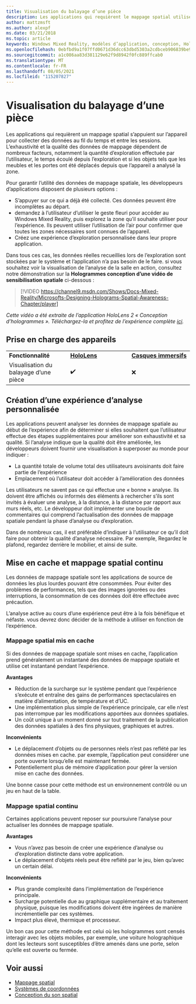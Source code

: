 ```yaml
---
title: Visualisation du balayage d’une pièce
description: Les applications qui requièrent le mappage spatial utilisent l’appareil pour collecter des données dans le temps et entre les sessions.
author: mattzmsft
ms.author: alexpf
ms.date: 03/21/2018
ms.topic: article
keywords: Windows Mixed Reality, modèles d’application, conception, HoloLens, analyse de salle, mappage spatial, maillage, casque de réalité mixte, casque de réalité mixte, casque de réalité virtuelle, HoloLens
ms.openlocfilehash: 0ebfbd9a1f07ffd0671d36dcc63dbd5303a2cdbceb906839be9736f43de76937
ms.sourcegitcommit: a1c086aa83d381129e62f9d8942f0fc889ffcab0
ms.translationtype: MT
ms.contentlocale: fr-FR
ms.lasthandoff: 08/05/2021
ms.locfileid: "115207827"
---
```

# <a name="room-scan-visualization"></a>Visualisation du balayage d’une pièce

Les applications qui requièrent un mappage spatial s’appuient sur l’appareil pour collecter des données au fil du temps et entre les sessions. L’exhaustivité et la qualité des données de mappage dépendent de nombreux facteurs, notamment la quantité d’exploration effectuée par l’utilisateur, le temps écoulé depuis l’exploration et si les objets tels que les meubles et les portes ont été déplacés depuis que l’appareil a analysé la zone.

Pour garantir l’utilité des données de mappage spatiale, les développeurs d’applications disposent de plusieurs options :
* S’appuyer sur ce qui a déjà été collecté. Ces données peuvent être incomplètes au départ.
* demandez à l’utilisateur d’utiliser le geste fleuri pour accéder au Windows Mixed Reality, puis explorez la zone qu’il souhaite utiliser pour l’expérience. Ils peuvent utiliser l’utilisation de l’air pour confirmer que toutes les zones nécessaires sont connues de l’appareil.
* Créez une expérience d’exploration personnalisée dans leur propre application.

Dans tous ces cas, les données réelles recueillies lors de l’exploration sont stockées par le système et l’application n’a pas besoin de le faire. si vous souhaitez voir la visualisation de l’analyse de la salle en action, consultez notre démonstration sur la **Hologrammes conception d’une vidéo de sensibilisation spatiale** ci-dessous :

> [!VIDEO https://channel9.msdn.com/Shows/Docs-Mixed-Reality/Microsofts-Designing-Holograms-Spatial-Awareness-Chapter/player]

*Cette vidéo a été extraite de l’application HoloLens 2 « Conception d’hologrammes ». Téléchargez-la et profitez de l’expérience complète [ici](https://aka.ms/dhapp).*

## <a name="device-support"></a>Prise en charge des appareils

<table>
    <colgroup>
    <col width="33%" />
    <col width="33%" />
    <col width="33%" />
    </colgroup>
    <tr>
        <td><strong>Fonctionnalité</strong></td>
        <td><a href="/hololens/hololens1-hardware"><strong>HoloLens</strong></a></td>
        <td><a href="../discover/immersive-headset-hardware-details.md"><strong>Casques immersifs</strong></a></td>
    </tr>
     <tr>
        <td>Visualisation du balayage d’une pièce</td>
        <td>✔️</td>
        <td>❌</td>
    </tr>
</table>

## <a name="building-a-custom-scanning-experience"></a>Création d’une expérience d’analyse personnalisée

Les applications peuvent analyser les données de mappage spatiale au début de l’expérience afin de déterminer si elles souhaitent que l’utilisateur effectue des étapes supplémentaires pour améliorer son exhaustivité et sa qualité. Si l’analyse indique que la qualité doit être améliorée, les développeurs doivent fournir une visualisation à superposer au monde pour indiquer :
* La quantité totale de volume total des utilisateurs avoisinants doit faire partie de l’expérience
* Emplacement où l’utilisateur doit accéder à l’amélioration des données

Les utilisateurs ne savent pas ce qui effectue une « bonne » analyse. Ils doivent être affichés ou informés des éléments à rechercher s’ils sont invités à évaluer une analyse, à la distance, à la distance par rapport aux murs réels, etc. Le développeur doit implémenter une boucle de commentaires qui comprend l’actualisation des données de mappage spatiale pendant la phase d’analyse ou d’exploration.

Dans de nombreux cas, il est préférable d’indiquer à l’utilisateur ce qu’il doit faire pour obtenir la qualité d’analyse nécessaire. Par exemple, Regardez le plafond, regardez derrière le mobilier, et ainsi de suite.

## <a name="cached-versus-continuous-spatial-mapping"></a>Mise en cache et mappage spatial continu

Les données de mappage spatiale sont les applications de source de données les plus lourdes pouvant être consommées. Pour éviter des problèmes de performances, tels que des images ignorées ou des interruptions, la consommation de ces données doit être effectuée avec précaution.

L’analyse active au cours d’une expérience peut être à la fois bénéfique et néfaste. vous devrez donc décider de la méthode à utiliser en fonction de l’expérience.

### <a name="cached-spatial-mapping"></a>Mappage spatial mis en cache

Si des données de mappage spatiale sont mises en cache, l’application prend généralement un instantané des données de mappage spatiale et utilise cet instantané pendant l’expérience.

**Avantages**
* Réduction de la surcharge sur le système pendant que l’expérience s’exécute et entraîne des gains de performances spectaculaires en matière d’alimentation, de température et d’UC.
* Une implémentation plus simple de l’expérience principale, car elle n’est pas interrompue par les modifications apportées aux données spatiales.
* Un coût unique à un moment donné sur tout traitement de la publication des données spatiales à des fins physiques, graphiques et autres.

**Inconvénients**
* Le déplacement d’objets ou de personnes réels n’est pas reflété par les données mises en cache. par exemple, l’application peut considérer une porte ouverte lorsqu’elle est maintenant fermée.
* Potentiellement plus de mémoire d’application pour gérer la version mise en cache des données.

Une bonne casse pour cette méthode est un environnement contrôlé ou un jeu en haut de la table.

### <a name="continuous-spatial-mapping"></a>Mappage spatial continu

Certaines applications peuvent reposer sur poursuivre l’analyse pour actualiser les données de mappage spatiale.

**Avantages**
* Vous n’avez pas besoin de créer une expérience d’analyse ou d’exploration distincte dans votre application.
* Le déplacement d’objets réels peut être reflété par le jeu, bien qu’avec un certain délai.

**Inconvénients**
* Plus grande complexité dans l’implémentation de l’expérience principale.
* Surcharge potentielle due au graphique supplémentaire et au traitement physique, puisque les modifications doivent être ingérées de manière incrémentielle par ces systèmes.
* Impact plus élevé, thermique et processeur.

Un bon cas pour cette méthode est celui où les hologrammes sont censés interagir avec les objets mobiles, par exemple, une voiture holographique dont les lecteurs sont susceptibles d’être amenés dans une porte, selon qu’elle est ouverte ou fermée.

## <a name="see-also"></a>Voir aussi

* [Mappage spatial](spatial-mapping.md)
* [Systèmes de coordonnées](coordinate-systems.md)
* [Conception du son spatial](spatial-sound-design.md)